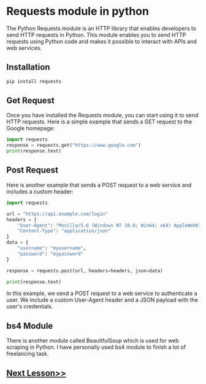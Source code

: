 # Requests module in python
The Python Requests module is an HTTP library that enables developers to send HTTP requests in Python. This module enables you to send HTTP requests using Python code and makes it possible to interact with APIs and web services.
## Installation 
```bash
pip install requests
```
## Get Request
Once you have installed the Requests module, you can start using it to send HTTP requests. Here is a simple example that sends a GET request to the Google homepage:
```python
import requests
response = requests.get("https://www.google.com")
print(response.text)
```
## Post Request
Here is another example that sends a POST request to a web service and includes a custom header:
```python
import requests

url = "https://api.example.com/login"
headers = {
    "User-Agent": "Mozilla/5.0 (Windows NT 10.0; Win64; x64) AppleWebKit/537.36 (KHTML, like Gecko) Chrome/58.0.3029.110 Safari/537.36",
    "Content-Type": "application/json"
}
data = {
    "username": "myusername",
    "password": "mypassword"
}

response = requests.post(url, headers=headers, json=data)

print(response.text)
```

In this example, we send a POST request to a web service to authenticate a user. We include a custom User-Agent header and a JSON payload with the user's credentials.

## bs4 Module
There is another module called BeautifulSoup which is used for web scraping in Python. I have personally used bs4 module to finish a lot of freelancing task.
## [Next Lesson>>](https://github.com/Harshita1303/Python-CodewithHarry/blob/main/90-Day-90-Exercise-10/.tutorial/Tutorial.md)
